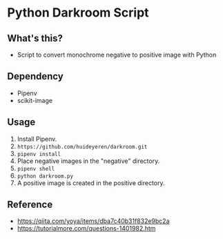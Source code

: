 # Python Darkroom Script

## What's this?

- Script to convert monochrome negative to positive image with Python

## Dependency

- Pipenv
- scikit-image

## Usage

1. Install Pipenv.
2. `https://github.com/huideyeren/darkroom.git`
3. `pipenv install`
4. Place negative images in the "negative" directory.
5. `pipenv shell`
6. `python darkroom.py`
7. A positive image is created in the positive directory.

## Reference

- https://qiita.com/yoya/items/dba7c40b31f832e9bc2a
- https://tutorialmore.com/questions-1401982.htm